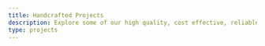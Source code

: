 ```yaml
---
title: Handcrafted Projects
description: Explore some of our high quality, cost effective, reliable and easy-to-use applications that we built for our clients to solve their complex business problems.
type: projects
---
```

